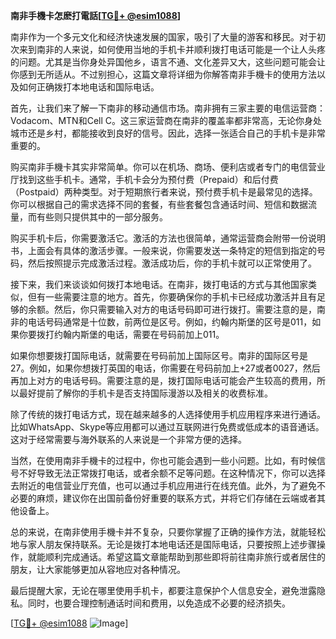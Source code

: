 **南非手機卡怎麽打電話[[TG💪+ @esim1088](https://t.me/s/esim1088)]**

南非作为一个多元文化和经济快速发展的国家，吸引了大量的游客和移民。对于初次来到南非的人来说，如何使用当地的手机卡并顺利拨打电话可能是一个让人头疼的问题。尤其是当你身处异国他乡，语言不通、文化差异又大，这些问题可能会让你感到无所适从。不过别担心，这篇文章将详细为你解答南非手機卡的使用方法以及如何正确拨打本地电话和国际电话。

首先，让我们来了解一下南非的移动通信市场。南非拥有三家主要的电信运营商：Vodacom、MTN和Cell C。这三家运营商在南非的覆盖率都非常高，无论你身处城市还是乡村，都能接收到良好的信号。因此，选择一张适合自己的手机卡是非常重要的。

购买南非手機卡其实非常简单。你可以在机场、商场、便利店或者专门的电信营业厅找到这些手机卡。通常，手机卡会分为预付费（Prepaid）和后付费（Postpaid）两种类型。对于短期旅行者来说，预付费手机卡是最常见的选择。你可以根据自己的需求选择不同的套餐，有些套餐包含通话时间、短信和数据流量，而有些则只提供其中的一部分服务。

购买手机卡后，你需要激活它。激活的方法也很简单，通常运营商会附带一份说明书，上面会有具体的激活步骤。一般来说，你需要发送一条特定的短信到指定的号码，然后按照提示完成激活过程。激活成功后，你的手机卡就可以正常使用了。

接下来，我们来谈谈如何拨打本地电话。在南非，拨打电话的方式与其他国家类似，但有一些需要注意的地方。首先，你要确保你的手机卡已经成功激活并且有足够的余额。然后，你只需要输入对方的电话号码即可进行拨打。需要注意的是，南非的电话号码通常是十位数，前两位是区号。例如，约翰内斯堡的区号是011，如果你要拨打约翰内斯堡的电话，需要在号码前加上011。

如果你想要拨打国际电话，就需要在号码前加上国际区号。南非的国际区号是27。例如，如果你想拨打英国的电话，你需要在号码前加上+27或者0027，然后再加上对方的电话号码。需要注意的是，拨打国际电话可能会产生较高的费用，所以最好提前了解你的手机卡是否支持国际漫游以及相关的收费标准。

除了传统的拨打电话方式，现在越来越多的人选择使用手机应用程序来进行通话。比如WhatsApp、Skype等应用都可以通过互联网进行免费或低成本的语音通话。这对于经常需要与海外联系的人来说是一个非常方便的选择。

当然，在使用南非手機卡的过程中，你也可能会遇到一些小问题。比如，有时候信号不好导致无法正常拨打电话，或者余额不足等问题。在这种情况下，你可以选择去附近的电信营业厅充值，也可以通过手机应用进行在线充值。此外，为了避免不必要的麻烦，建议你在出国前备份好重要的联系方式，并将它们存储在云端或者其他设备上。

总的来说，在南非使用手機卡并不复杂，只要你掌握了正确的操作方法，就能轻松地与家人朋友保持联系。无论是拨打本地电话还是国际电话，只要按照上述步骤操作，就能顺利完成通话。希望这篇文章能帮助到那些即将前往南非旅行或者居住的朋友，让大家能够更加从容地应对各种情况。

最后提醒大家，无论在哪里使用手机卡，都要注意保护个人信息安全，避免泄露隐私。同时，也要合理控制通话时间和费用，以免造成不必要的经济损失。

[[TG💪+ @esim1088](https://t.me/s/esim1088) ![Image](https://i.postimg.cc/4NQfJmqS/Snipaste-2025-05-13-00-14-12.png)]